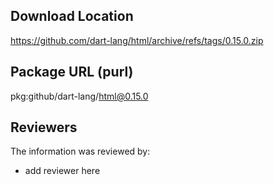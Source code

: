 ## Download Location

https://github.com/dart-lang/html/archive/refs/tags/0.15.0.zip

## Package URL (purl)

pkg:github/dart-lang/html@0.15.0

## Reviewers

The information was reviewed by:

* add reviewer here

